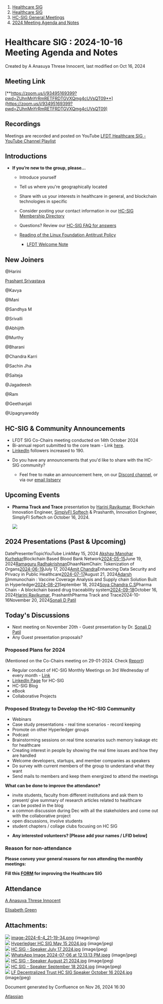 1. [Healthcare SIG](index.html)
2. [Healthcare SIG](Healthcare-SIG_20545573.html)
3. [HC-SIG General Meetings](HC-SIG-General-Meetings_20545763.html)
4. [2024 Meeting Agenda and Notes](2024-Meeting-Agenda-and-Notes_20558036.html)

# Healthcare SIG : 2024-10-16 Meeting Agenda and Notes

Created by A Anasuya Threse Innocent, last modified on Oct 16, 2024

## **Meeting Link**

[**https://zoom.us/j/93495169399?pwd=ZUhnMnYrRmRETFRDTGVXQmg4cUVsQT09**](https://zoom.us/j/93495169399?pwd=ZUhnMnYrRmRETFRDTGVXQmg4cUVsQT09)

## **Recordings**

Meetings are recorded and posted on YouTube [LFDT Healthcare SIG - YouTube Channel Playlist](https://www.youtube.com/playlist?list=PL0MZ85B_96CHQN9cscCdW-LZwp5GAoPrH)

## **Introductions**

- **If you’re new to the group, please…**
  
  - Introduce yourself
  - Tell us where you're geographically located
  - Share with us your interests in healthcare in general, and blockchain technologies in specific
  - Consider posting your contact information in our [HC-SIG Membership Directory](https://lf-hyperledger.atlassian.net/wiki/display/HCSIG/Membership+Directory)
  - Questions? Review our [HC-SIG FAQ for answers](https://lf-hyperledger.atlassian.net/wiki/display/HCSIG/HC-SIG+FAQ)
  - [Reading of the Linux Foundation Antitrust Policy](https://www.linuxfoundation.org/antitrust-policy "https://www.linuxfoundation.org/antitrust-policy")
    
    - [LFDT Welcome Note](https://docs.google.com/presentation/d/1NWjIAoP9K5XIDw6eArU1KLrDuU3eJfhT/edit?usp=drive_link&ouid=109191579002622792409&rtpof=true&sd=true)

## **New Joiners**

@Harini

[Prashant Srivastava](https://lf-hyperledger.atlassian.net/wiki/people/712020:c7c7711f-9622-4224-8d30-517a017cacb7?ref=confluence)

@Kavya

@Mani 

@Sandhya M

@Srivalli

@Abhijith

@Murthy

@Bharani

@Chandra Karri 

@Sachin Jha

@Saiteja

@Jagadeesh

@Ram

@Geethanjali

@Upagnyareddy

## **HC-SIG &amp; Community Announcements**

- LFDT SIG Co-Chairs meeting conducted on 14th October 2024
- Bi-annual report submitted to the core team - Link [here](https://lf-hyperledger.atlassian.net/wiki/pages/viewpage.action?pageId=20558161).
- [LinkedIn](https://www.linkedin.com/company/hyperledger-healthcare-special-interest-group/?viewAsMember=true) followers increased to 190.

<!--THE END-->

- Do you have any announcements that you'd like to share with the HC-SIG community?
  
  - Feel free to make an announcement here, on our [Discord channel](https://discord.gg/hyperledger), or via our [email listserv](https://lists.hyperledger.org/g/healthcare-sig)

## **Upcoming Events**

- **Pharma Track and Trace** presentation by [Harini Ravikumar](https://www.linkedin.com/in/harini-ravikumar-b59441164/), Blockchain Innovation Engineer, [SimplyFI Softech](https://www.linkedin.com/company/simplyfiinnovations/posts/?feedView=all) &amp; Prashanth, Innovation Engineer, SimplyFI Softech on October 16, 2024.
  
  ![](attachments/20558216/29786305.jpg?height=400)

## **2024 Presentations (Past &amp; Upcoming)**

DatePresenterTopicYouTube LinkMay 15, 2024 [Akshay Manohar Kurhekar](https://www.linkedin.com/in/akshay-kurhekar-64438a168/)Blockchain Based Blood Bank Network[2024-05-15](https://youtu.be/HwD2NN9lQ3c?feature=shared)June 19, 2024[Ramaguru Radhakrishnan](https://www.linkedin.com/in/ramaguru-radhakrishnan/)DhaanNamChain: Tokenization of Organs[2024-06-19](https://www.youtube.com/live/vNNOf7YBO14?feature=shared)July 17, 2024[Amit Chandra](https://www.linkedin.com/in/amitchandra13/)Enhancing Data Security and Privacy in Public Healthcare[2024-07-17](https://www.youtube.com/live/7hDY51Si9hQ?feature=shared)August 21, 2024[Adarsh S](https://www.linkedin.com/in/adarshsunil/)Immunochain : Vaccine Coverage Analysis and Supply chain Solution Built in Hyperledger[2024-08-21](https://youtu.be/Yx7pQ7S0eaU?feature=shared)September 18, 2024[Soya Chandra C.S](https://www.linkedin.com/in/soyachandra/)Pharma Chain - A blockchain based drug traceability system[2024-09-18](https://www.youtube.com/live/fe7BRxR08sE?feature=shared)October 16, 2024[Harini Ravikumar](https://www.linkedin.com/in/harini-ravikumar-b59441164/), PrashanthPharma Track and Trace2024-10-16November 20, 2024[Sonali D Patil](https://www.linkedin.com/in/dr-sonali-d-patil-9413681b/)

## **Today's Discussions**

- Next meeting on November 20th - Guest presentation by Dr. [Sonali D Patil](https://www.linkedin.com/in/dr-sonali-d-patil-9413681b/)
- Any Guest presentation proposals?

### Proposed Plans for 2024

(Mentioned on the Co-Chairs meeting on 29-01-2024. Check [Report](https://lf-hyperledger.atlassian.net/wiki/display/HCSIG/Q4+2023+Report-+Healthcare+Special+Interest+Group))

- Regular conduct of HC-SIG Monthly Meetings on 3rd Wednesday of every month - [Link](https://zoom.us/j/93495169399?pwd=ZUhnMnYrRmRETFRDTGVXQmg4cUVsQT09)
- [LinkedIn Page](https://www.linkedin.com/company/hyperledger-healthcare-special-interest-group/about/?viewAsMember=true) for HC-SIG
- HC-SIG Blog
- eBook
- Collaborative Projects

### **Proposed Strategy to Develop the HC-SIG Community**

- Webinars
- Case study presentations - real time scenarios - record keeping
- Promote on other Hyperledger groups
- Podcast
- Brainstorming sessions on real time scenarios such memory leakage etc for healthcare
- Creating interest in people by showing the real time issues and how they are handled
- Welcome developers, startups, and member companies as speakers
- Do survey with current members of the group to understand what they want
- Send mails to members and keep them energized to attend the meetings

**What can be done to improve the attendance?**

- invite students, faculty from different institutions and ask them to present/ give summary of research articles related to healthcare
- can be posted in the blog
- a common discussion during Dec with all the stakeholders and come out with the collaborative project
- open discussions, involve students
- student chapters / collage clubs focusing on HC SIG

<!--THE END-->

- **Any interested volunteers? \[Please add your names / LFID below]**

### **Reason for non-attendance**

**Please convey your general reasons for non attending the monthly meetings:**

**Fill this [FORM](https://forms.gle/5TEyTFyyZdZSp61M9) for improving the Healthcare SIG**

## **Attendance**

[A Anasuya Threse Innocent](https://lf-hyperledger.atlassian.net/wiki/people/712020:661aa2f0-0e5a-4e8d-b57b-de10204ea99b?ref=confluence) 

[Elisabeth Green](https://lf-hyperledger.atlassian.net/wiki/people/712020:047c961a-b601-4876-bcfc-f662c19d9de6?ref=confluence)

## Attachments:

![](images/icons/bullet_blue.gif) [image-2024-6-4\_21-19-34.png](attachments/20558216/20564339.png) (image/png)  
![](images/icons/bullet_blue.gif) [Hyperledger HC SIG May 15 2024.jpg](attachments/20558216/20564340.jpg) (image/jpeg)  
![](images/icons/bullet_blue.gif) [HC SIG - Speaker July 17 2024.jpg](attachments/20558216/20564338.jpg) (image/jpeg)  
![](images/icons/bullet_blue.gif) [WhatsApp Image 2024-07-06 at 12.13.13 PM.jpeg](attachments/20558216/20564337.jpeg) (image/jpeg)  
![](images/icons/bullet_blue.gif) [HC SIG - Speaker August 21 2024.jpg](attachments/20558216/20564336.jpg) (image/jpeg)  
![](images/icons/bullet_blue.gif) [HC SIG - Speaker September 18 2024.jpg](attachments/20558216/20564335.jpg) (image/jpeg)  
![](images/icons/bullet_blue.gif) [LF Decentralized Trust HC SIG Speaker October 16 2024.jpg](attachments/20558216/29786305.jpg) (image/jpeg)

Document generated by Confluence on Nov 26, 2024 16:30

[Atlassian](http://www.atlassian.com/)
